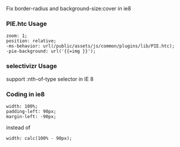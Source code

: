 Fix border-radius and background-size:cover in ie8

### PIE.htc Usage

```
zoom: 1;
position: relative;
-ms-behavior: url(/public/assets/js/common/plugins/lib/PIE.htc);
-pie-background: url('{{=img }}');
```
### selectivizr Usage

support :nth-of-type selector in IE 8

### Coding in ie8
```
width: 100%;
padding-left: 90px;
margin-left: -90px;
```
instead of
```
width: calc(100% - 90px);
```